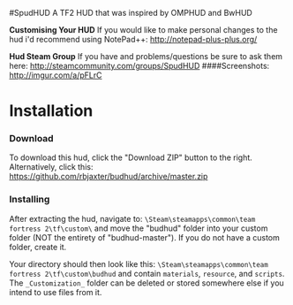 #SpudHUD
A TF2 HUD that was inspired by OMPHUD and BwHUD

**Customising Your HUD**
If you would like to make personal changes to the hud i'd recommend using NotePad++: http://notepad-plus-plus.org/

**Hud Steam Group**
If you have and problems/questions be sure to ask them here: http://steamcommunity.com/groups/SpudHUD
####Screenshots: http://imgur.com/a/pFLrC

Installation
============
### Download
To download this hud, click the "Download ZIP" button to the right. Alternatively, click this:
https://github.com/rbjaxter/budhud/archive/master.zip

### Installing
After extracting the hud, navigate to: `\Steam\steamapps\common\team fortress 2\tf\custom\` and move the "budhud" folder into your custom folder (NOT the entirety of "budhud-master"). If you do not have a custom folder, create it.

Your directory should then look like this: `\Steam\steamapps\common\team fortress 2\tf\custom\budhud` and contain `materials`, `resource`, and `scripts`. The `_Customization_` folder can be deleted or stored somewhere else if you intend to use files from it.
